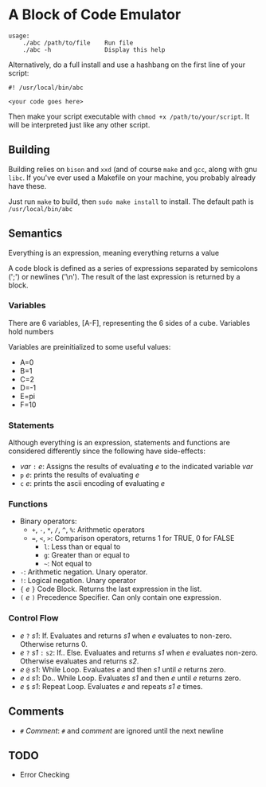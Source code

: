 # A Block of Code Emulator
```
usage:
    ./abc /path/to/file    Run file
    ./abc -h               Display this help
```

Alternatively, do a full install and use a hashbang on the first line of
your script:

```
#! /usr/local/bin/abc

<your code goes here>
```

Then make your script executable with `chmod +x /path/to/your/script`. It
will be interpreted just like any other script.

## Building
Building relies on `bison` and `xxd` (and of course `make` and `gcc`, along
with gnu `libc`. If you've ever used a Makefile on your machine, you probably
already have these.

Just run `make` to build, then `sudo make install` to install. The default
path is `/usr/local/bin/abc`

## Semantics
Everything is an expression, meaning everything returns a value

A code block is defined as a series of expressions separated by semicolons
(';') or newlines ('\n'). The result of the last expression is returned by
a block.

### Variables
There are 6 variables, [A-F], representing the 6 sides of a cube.
Variables hold numbers

Variables are preinitialized to some useful values:
* A=0
* B=1
* C=2
* D=-1
* E=pi
* F=10

### Statements
Although everything is an expression, statements and functions are considered
differently since the following have side-effects:
* *var* `:` *e*: Assigns the results of evaluating *e* to the indicated
    variable *var*
* `p` *e*: prints the results of evaluating *e*
* `c` *e*: prints the ascii encoding of evaluating *e*

### Functions
* Binary operators:
    * `+`, `-`, `*`, `/`, `^`, `%`: Arithmetic operators
    * `=`, `<`, `>`: Comparison operators, returns 1 for TRUE, 0 for FALSE
        * `l`: Less than or equal to
        * `g`: Greater than or equal to
        * `~`: Not equal to
* `-`: Arithmetic negation. Unary operator.
* `!`: Logical negation. Unary operator
* `{` *e* `}` Code Block. Returns the last expression in the list.
* `(` *e* `)` Precedence Specifier. Can only contain one expression.

### Control Flow
* *e* `?` *s1*: If. Evaluates and returns *s1* when *e* evaluates to
    non-zero. Otherwise returns 0.
* *e* `?` *s1* `:` `s2`: If.. Else. Evaluates and returns *s1* when *e*
    evaluates non-zero. Otherwise evaluates and returns *s2*.
* *e* `@` *s1*: While Loop. Evaluates *e* and then *s1* until *e* returns
    zero.
* *e* `d` *s1*: Do.. While Loop. Evaluates *s1* and then *e* until *e*
    returns zero.
* *e* `$` *s1*: Repeat Loop. Evaluates *e* and repeats *s1* *e* times.


## Comments
* `#` *Comment*: `#` and *comment* are ignored until the next newline

## TODO
* Error Checking

